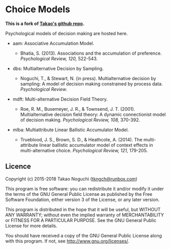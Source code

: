 # Choice Models

**This is a fork of [Takao's github repo](https://github.com/tkngch/choice-models).**

Psychological models of decision making are hosted here.

* aam: Associative Accumulation Model.

  * Bhatia, S. (2013). Associations and the accumulation of preference.
    *Psychological Review, 120,* 522-543.

* dbs: Multialternative Decision by Sampling.

  * Noguchi, T., & Stewart, N. (in press). Multialternative decision by sampling:
  A model of decision making constrained by process data. *Psychological Review*.

* mdft: Multi-alternative Decision Field Theory.

  * Roe, R. M., Busemeyer, J. R., & Townsend, J. T. (2001). Multialternative
    decision field theory: A dynamic connectionist model of decision making.
    *Psychological Review, 108,* 370-392.

* mlba: Multiattribute Linear Ballistic Accumulator Model.

  * Trueblood, J. S., Brown, S. D., & Heathcote, A. (2014). The multi-attribute
    linear ballistic accumulator model of context effects in multi-alternative
    choice.  *Psychological Review, 121,* 179-205.


## Licence

Copyright (c) 2015-2018 Takao Noguchi (tkngch@runbox.com)

This program is free software: you can redistribute it and/or modify it under
the terms of the GNU General Public License as published by the Free Software
Foundation, either version 3 of the License, or any later version.

This program is distributed in the hope that it will be useful, but WITHOUT
ANY WARRANTY; without even the implied warranty of MERCHANTABILITY or FITNESS
FOR A PARTICULAR PURPOSE.  See the GNU General Public License for more
details.

You should have received a copy of the GNU General Public License along with
this program.  If not, see <http://www.gnu.org/licenses/>.
